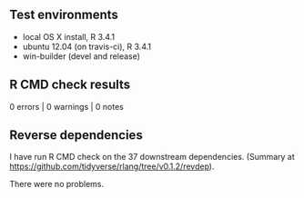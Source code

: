
## Test environments

* local OS X install, R 3.4.1
* ubuntu 12.04 (on travis-ci), R 3.4.1
* win-builder (devel and release)


## R CMD check results

0 errors | 0 warnings | 0 notes


## Reverse dependencies

I have run R CMD check on the 37 downstream dependencies. (Summary at
https://github.com/tidyverse/rlang/tree/v0.1.2/revdep).

There were no problems.
